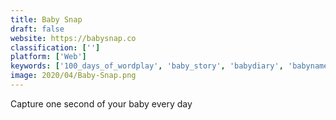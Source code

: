 ```yaml
---
title: Baby Snap
draft: false 
website: https://babysnap.co
classification: ['']
platform: ['Web']
keywords: ['100_days_of_wordplay', 'baby_story', 'babydiary', 'babyname', 'cabin_-_family_app', 'facebook_scrapbook', 'filterbaker', 'first_smile', 'glow_baby', 'himama', 'hiro_baby', 'kids_on_45th', 'life_lapse_app', 'little_sleeper', 'owlet_baby_monitor', 'phontabulous', 'picniic', 'square_photo_studio', 'thistle', 'together', 'togethera', 'waddle_photos']
image: 2020/04/Baby-Snap.png
---
```

Capture one second of your baby every day